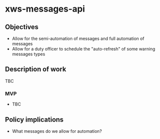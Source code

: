 # xws-messages-api

## Objectives

* Allow for the semi-automation of messages and full automation of messages
* Allow for a duty officer to schedule the "auto-refresh" of some warning messages types

## Description of work

TBC

### MVP

* TBC

## Policy implications

* What messages do we allow for automation?
